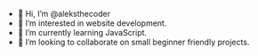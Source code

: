 - 👋 Hi, I’m @aleksthecoder
- 👀 I’m interested in website development.
- 🌱 I’m currently learning JavaScript.
- 💞️ I’m looking to collaborate on small beginner friendly projects.

<!---
aleksthecoder/aleksthecoder is a ✨ special ✨ repository because its `README.md` (this file) appears on your GitHub profile.
You can click the Preview link to take a look at your changes.
--->
